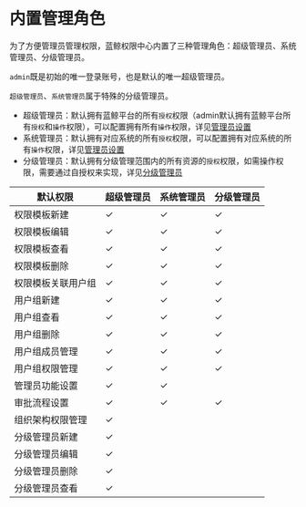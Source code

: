 # 内置管理角色

为了方便管理员管理权限，蓝鲸权限中心内置了三种管理角色：超级管理员、系统管理员、分级管理员。

`admin`既是初始的唯一登录账号，也是默认的唯一超级管理员。

`超级管理员`、`系统管理员`属于特殊的分级管理员。

- 超级管理员：默认拥有蓝鲸平台的所有`授权`权限（admin默认拥有蓝鲸平台所有`授权`和`操作`权限），可以配置拥有所有`操作`权限，详见[管理员设置](./Manager.md#超级管理员设置)
- 系统管理员：默认拥有对应系统的所有`授权`权限，可以配置拥有对应系统的所有`操作`权限，详见[管理员设置](./Manager.md#系统管理员设置)
- 分级管理员：默认拥有分级管理范围内的所有资源的`授权`权限，如需操作权限，需要通过自授权来实现，详见[分级管理员](./GradingManager.md)

| 默认权限           | 超级管理员 | 系统管理员 | 分级管理员 |
| ------------------ | ---------- | ---------- | ---------- |
| 权限模板新建       | ✓          | ✓          | ✓          |
| 权限模板编辑       | ✓          | ✓          | ✓          |
| 权限模板查看       | ✓          | ✓          | ✓          |
| 权限模板删除       | ✓          | ✓          | ✓          |
| 权限模板关联用户组 | ✓          | ✓          | ✓          |
| 用户组新建         | ✓          | ✓          | ✓          |
| 用户组查看         | ✓          | ✓          | ✓          |
| 用户组删除         | ✓          | ✓          | ✓          |
| 用户组成员管理     | ✓          | ✓          | ✓          |
| 用户组权限管理     | ✓          | ✓          | ✓          |
| 管理员功能设置     | ✓          | ✓          |            |
| 审批流程设置       | ✓          | ✓          | ✓          |
| 组织架构权限管理   | ✓          |            |            |
| 分级管理员新建     | ✓          |            |            |
| 分级管理员编辑     | ✓          |            |            |
| 分级管理员删除     | ✓          |            |            |
| 分级管理员查看     | ✓          |            |            |

